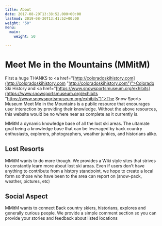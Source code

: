 ```yaml
---
title: About
date: 2017-08-20T13:38:52.000+00:00
lastmod: 2019-08-30T13:41:52+00:00
weight: "50"
menu:
  main:
    weight: 50

---
```

# Meet Me in the Mountains (MMitM)

First a huge THANKS to <a href="[http://coloradoskihistory.com](http://coloradoskihistory.com "http://coloradoskihistory.com")">Colorado Ski History</a> and <a href="[https://www.snowsportsmuseum.org/exhibits](https://www.snowsportsmuseum.org/exhibits "https://www.snowsportsmuseum.org/exhibits")">The Snow Sports Museum</a> Meet Me in the Mountains is a public resource that encourages user interaction by providing their knowledge.  Without the above resources, this website would be no where near as complete as it currently is.  

MMitM a dynamic knowledge base of all the lost ski areas.  The ultamate goal being a knowledge base that can be leveraged by back country enthusiasts, explorers, photographers, weather junkies, and historians alike.

## Lost Resorts

MMitM wants to do more though.  We provides a Wiki style sites that strives to constantly learn more about lost ski areas.  Even if users don't have anything to contribute from a history standpoint, we hope to create a local form so those who have been to the area can report on (snow-pack, weather, pictures, etc)

## Social Aspect

MMitM wants to connect Back country skiers, historians, explores and generally curious people.  We provide a simple comment section so you can provide your stories and feedback about listed locations